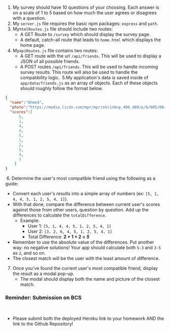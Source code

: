 1. My survey should have 10 questions of your choosing. Each answer is on a scale of 1 to 5 based on how much the user agrees or disagrees with a question.
​
2. My `server.js` file requires the basic npm packages: `express` and `path`.
​
3. My`htmlRoutes.js` file should include two routes:
​
   * A GET Route to `/survey` which should display the survey page.
   * A default, catch-all route that leads to `home.html` which displays the home page.
​
4. My`apiRoutes.js` file contains two routes:
​
   * A GET route with the url `/api/friends`. This will be used to display a JSON of all possible friends.
   * A POST routes `/api/friends`. This will be used to handle incoming survey results. This route will also be used to handle the compatibility logic.
​
5.My application's data is saved inside of `app/data/friends.js` as an array of objects. Each of these objects should roughly follow the format below.
​
```json
{
  "name":"Ahmed",
  "photo":"https://media.licdn.com/mpr/mpr/shrinknp_400_400/p/6/005/064/1bd/3435aa3.jpg",
  "scores":[
      5,
      1,
      4,
      4,
      5,
      1,
      2,
      5,
      4,
      1
    ]
}
```
​
6. Determine the user's most compatible friend using the following as a guide:
​
   * Convert each user's results into a simple array of numbers (ex: `[5, 1, 4, 4, 5, 1, 2, 5, 4, 1]`).
   * With that done, compare the difference between current user's scores against those from other users, question by question. Add up the differences to calculate the `totalDifference`.
     * Example:
       * User 1: `[5, 1, 4, 4, 5, 1, 2, 5, 4, 1]`
       * User 2: `[3, 2, 6, 4, 5, 1, 2, 5, 4, 1]`
       * Total Difference: **2 + 1 + 2 =** **_5_**
   * Remember to use the absolute value of the differences. Put another way: no negative solutions! Your app should calculate both `5-3` and `3-5` as `2`, and so on.
   * The closest match will be the user with the least amount of difference.
​
7. Once you've found the current user's most compatible friend, display the result as a modal pop-up.
   * The modal should display both the name and picture of the closest match.
​
### Reminder: Submission on BCS
​
* Please submit both the deployed Heroku link to your homework AND the link to the Github Repository!
​